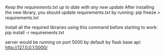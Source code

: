 <!-- Documentation for backend -->
*Keep the requirements.txt up to date with any new update*
After installing the new library, you should update requirements.txt by running:
pip freeze > requirements.txt

Install all the required libraries using this command before starting to work: 
pip install -r requirements.txt

server would be running on port 5000 by default by flask
base api: http://127.0.0.1:5000/
